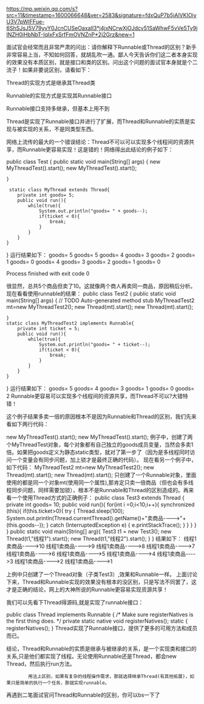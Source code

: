 https://mp.weixin.qq.com/s?src=11&timestamp=1600066648&ver=2583&signature=fdxQuP7b5jAlVKIOiyU3V7pWIFFue-6ShSJsJ5V79yvY0JcnCUSeOaxaIl3*j4jxNCrwXjOJdcv51SaWhwF5vVe5Ty9jINZH0iHbNbT-IqIxFxSrfFmOVNZnP*2j2Grz&new=1

面试官会经常而且非常严肃的问出：请你解释下Runnable或Thread的区别？新手非常容易上当，不知如何回答，就胡乱吹一通。鄙人今天告诉你们这二者本身实现的效果没有本质区别，就是接口和类的区别。问出这个问题的面试官本身就是个二流子！如果非要说区别，请看如下：



Thread的实现方式是继承其Thread类

Runnable的实现方式是实现其Runnable接口

Runnable接口支持多继承，但基本上用不到

Thread是实现了Runnable接口并进行了扩展，而Thread和Runnable的实质是实现与被实现的关系，不是同类型东西。

网络上流传的最大的一个错误结论：Thread不可以可以实现多个线程间的资源共享，而Runnable更容易实现！这是错的！网络得出此结论的例子如下：

public class Test {
public static void main(String[] args) {
new MyThreadTest().start();
new MyThreadTest().start();

    }

     static class MyThread extends Thread{
        private int goods= 5;
        public void run(){
            while(true){
                System.out.println("goods= " + goods--);
                if(ticket < 0){
                    break;
                }
            }
        }
    }
}
运行结果如下：
goods= 5
goods= 5
goods= 4
goods= 3
goods= 2
goods= 1
goods= 0
goods= 4
goods= 3
goods= 2
goods= 1
goods= 0

Process finished with exit code 0

很显然，总共5个商品但卖了10。这就像两个商人再卖同一商品，原因稍后分析。现在看看使用runnable的结果：
public class Test2 {
public static void main(String[] args) {
// TODO Auto-generated method stub
MyThreadTest2 mt=new MyThreadTest2();
new Thread(mt).start();
new Thread(mt).start();


    }
    static class MyThreadTest2 implements Runnable{
        private int ticket = 5;
        public void run(){
            while(true){
                System.out.println("goods= " + ticket--);
                if(ticket < 0){
                    break;
                }
            }
        }
    }
}
运行结果如下：
goods= 5
goods= 4
goods= 3
goods= 1
goods= 0
goods= 2
Runnable更容易可以实现多个线程间的资源共享，而Thread不可以?大错特错！

这个例子结果多卖一倍的原因根本不是因为Runnable和Thread的区别，我们先来看如下两行代码：

new MyThreadTest().start();
new MyThreadTest().start();
例子中，创建了两个MyThreadTest对象，每个对象都有自己独立的goods成员变量，当然会多卖1倍。如果把goods定义为静态static类型，就对了第一步了（因为是多线程同时访问一个变量会有同步问题，加上锁才是最终正确的代码）。
现在看另一个例子中，如下代码：
MyThreadTest2 mt=new MyThreadTest2();
new Thread(mt).start();
new Thread(mt).start();
只创建了一个Runnable对象，里面使用的都是同一个对象mt(使用同一个属性),那肯定只卖一倍商品（但也会有多线程同步问题，同样需要加锁），根本不是Runnable和Thread的区别造成的。再来看一个使用Thread方式的正确例子：
public class Test3  extends Thread {
private int goods= 10;
public void run(){
for(int i =0;i<10;i++){
synchronized (this){
if(this.ticket>0){
try {
Thread.sleep(100);
System.out.println(Thread.currentThread().getName()+"卖商品---->"+(this.goods--));
} catch (InterruptedException e) {
e.printStackTrace();
}
}
}
}
}
public static void main(String[] arg){
Test3 t1 = new Test3();
new Thread(t1,"线程1").start();
new Thread(t1,"线程2").start();
}
}
结果如下：
线程1卖商品---->10
线程1卖商品---->9
线程1卖商品---->8
线程1卖商品---->7
线程1卖商品---->6
线程1卖商品---->5
线程1卖商品---->4
线程1卖商品---->3
线程1卖商品---->2
线程1卖商品---->1

上例中只创建了一个Thread对象（子类Test3）,效果和Runnable一样。
上面讨论下来，Thread和Runnable实现的效果没有根本的没区别，只是写法不同罢了，这才是正确的结论，网上的大神所说的Runnable更容易实现资源共享！



我们可以先看下Thread得源码,就是实现了runnable接口：

public
class Thread implements Runnable {
/* Make sure registerNatives is the first thing <clinit> does. */
private static native void registerNatives();
static {
registerNatives();
}
Thread实现了Runnable接口，提供了更多的可用方法和成员而已。



结论，Thread和Runnable的实质是继承与被继承的关系，是一个实现类和接口的关系,只是他们都实现了线程。无论使用Runnable还是Thread，都会new Thread，然后执行run方法。



            用法上区别，如果有复杂的线程操作需求，那就选择继承Thread(有其他拓展)，如果只是简单的执行一个任务，那就实现runnable。

再遇到二笔面试官问Thread和Runnable的区别，你可以bs一下了